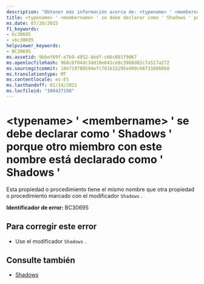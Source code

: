 ```yaml
---
description: "Obtener más información acerca de: <typename> ' <membername> ' se debe declarar como ' Shadows ' porque otro miembro con este nombre está declarado como ' Shadows '"
title: <typename> ' <membername> ' se debe declarar como ' Shadows ' porque otro miembro con este nombre está declarado como ' Shadows '
ms.date: 07/20/2015
f1_keywords:
- bc30695
- vbc30695
helpviewer_keywords:
- BC30695
ms.assetid: 9bbef69f-e7b9-4952-bbdf-c66c891f9067
ms.openlocfilehash: 968c6f04dc3dd18e641ce8c3968d82c7a517a272
ms.sourcegitcommit: 10e719780594efc781b15295e499c66f316068b8
ms.translationtype: MT
ms.contentlocale: es-ES
ms.lasthandoff: 02/14/2021
ms.locfileid: "100427198"
---
```

# <a name="typename-membername-must-be-declared-shadows-because-another-member-with-this-name-is-declared-shadows"></a>\<typename> ' \<membername> ' se debe declarar como ' Shadows ' porque otro miembro con este nombre está declarado como ' Shadows '

Esta propiedad o procedimiento tiene el mismo nombre que otra propiedad o procedimiento marcado con el modificador `Shadows` .  
  
 **Identificador de error:** BC30695  
  
## <a name="to-correct-this-error"></a>Para corregir este error  
  
- Use el modificador `Shadows` .  
  
## <a name="see-also"></a>Consulte también

- [Shadows](../language-reference/modifiers/shadows.md)
